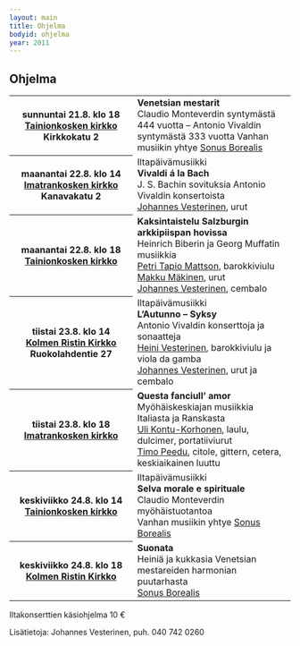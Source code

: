 ```yaml
---
layout: main
title: Ohjelma
bodyid: ohjelma
year: 2011
---
```

## Ohjelma

<table>
<tr>
<th>
sunnuntai&nbsp;21.8.&nbsp;klo&nbsp;18<br>
<a href="/kirkot/">Tainionkosken&nbsp;kirkko</a><br>
Kirkkokatu 2
</th><td>
<b>Venetsian mestarit</b><br>
Claudio Monteverdin syntymästä 444 vuotta &ndash;
Antonio Vivaldin syntymästä 333 vuotta
Vanhan musiikin yhtye
<a href="/esiintyjat/sonus-borealis/">Sonus Borealis</a>
</td></tr>

<tr><th>
maanantai&nbsp;22.8.&nbsp;klo&nbsp;14<br>
<a href="/kirkot/">Imatrankosken&nbsp;kirkko</a><br>
Kanavakatu 2
</th><td>
Iltapäivämusiikki<br>
<b>Vivaldi á la Bach</b><br>
J. S. Bachin sovituksia Antonio Vivaldin konsertoista<br>
<a href="/esiintyjat/vesteriset/">Johannes Vesterinen</a>,
urut
</td></tr>

<tr><th>
maanantai&nbsp;22.8.&nbsp;klo&nbsp;18<br>
<a href="/kirkot/">Tainionkosken&nbsp;kirkko</a><br>
</th><td>
<b>Kaksintaistelu Salzburgin arkkipiispan hovissa</b><br>
Heinrich Biberin ja Georg Muffatin musiikkia<br>
<a href="/esiintyjat/petri-tapio-mattson/">Petri Tapio Mattson</a>, barokkiviulu<br>
<a href="/esiintyjat/markku-makinen/">Makku Mäkinen</a>, urut<br>
<a href="/esiintyjat/vesteriset/">Johannes Vesterinen</a>,
cembalo
</td></tr>

<tr><th>
tiistai&nbsp;23.8.&nbsp;klo&nbsp;14<br>
<a href="/kirkot/">Kolmen Ristin Kirkko</a>
Ruokolahdentie 27
</th><td>
Iltapäivämusiikki<br>
<b>L’Autunno &ndash; Syksy</b><br>
Antonio Vivaldin konserttoja ja sonaatteja<br>
<a href="/esiintyjat/vesteriset/#heini">Heini Vesterinen</a>,
barokkiviulu ja viola da gamba<br>
<a href="/esiintyjat/vesteriset/">Johannes Vesterinen</a>,
urut ja cembalo
</td></tr>

<tr><th>
tiistai&nbsp;23.8.&nbsp;klo&nbsp;18<br>
<a href="/kirkot/">Imatrankosken kirkko</a>
</th><td>
<b>Questa fanciull’ amor</b><br>
Myöhäiskeskiajan musiikkia Italiasta ja Ranskasta<br>
<a href="/esiintyjat/uli-kontu-korhonen">Uli Kontu-Korhonen</a>,
laulu, dulcimer, portatiiviurut<br>
<a href="/esiintyjat/timo-peedu/">Timo Peedu</a>, citole, gittern,
cetera, keskiaikainen luuttu
</td></tr>

<tr><th>
keskiviikko&nbsp;24.8.&nbsp;klo&nbsp;14<br>
<a href="/kirkot/">Tainionkosken kirkko</a>
</th><td>
Iltapäivämusiikki<br>
<b>Selva morale e spirituale</b><br>
Claudio Monteverdin myöhäistuotantoa<br>
Vanhan musiikin yhtye
<a href="/esiintyjat/sonus-borealis/">Sonus Borealis</a>
</td></tr>

<tr><th>
keskiviikko&nbsp;24.8.&nbsp;klo&nbsp;18<br>
<a href="/kirkot/">Kolmen Ristin Kirkko</a>
</th><td>
<b>Suonata</b><br>
Heiniä ja kukkasia Venetsian mestareiden
harmonian puutarhasta<br>
<a href="/esiintyjat/sonus-borealis/">Sonus Borealis</a>
</td></tr>
</table>

Iltakonserttien käsiohjelma 10 €

Lisätietoja: Johannes Vesterinen, puh. 040 742 0260
